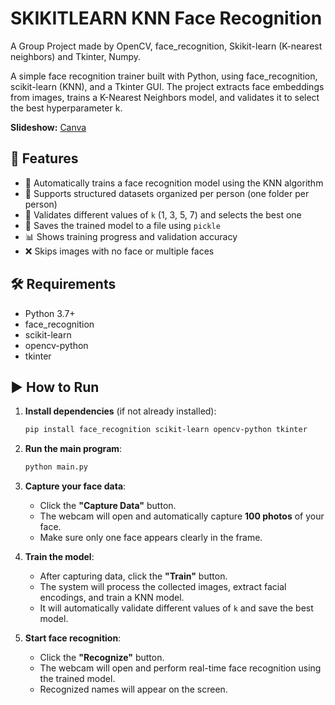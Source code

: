 # SKIKITLEARN KNN Face Recognition
A Group Project made by OpenCV, face_recognition, Skikit-learn (K-nearest neighbors) and Tkinter, Numpy.

A simple face recognition trainer built with Python, using face_recognition, scikit-learn (KNN), and a Tkinter GUI. The project extracts face embeddings from images, trains a K-Nearest Neighbors model, and validates it to select the best hyperparameter k.

**Slideshow:** [Canva](https://tinyurl.com/22pzx9mcf)
## 🚀 Features

- 🧠 Automatically trains a face recognition model using the KNN algorithm  
- 📁 Supports structured datasets organized per person (one folder per person)  
- 🎯 Validates different values of `k` (1, 3, 5, 7) and selects the best one  
- 💾 Saves the trained model to a file using `pickle`  
- 📊 Shows training progress and validation accuracy  
- ❌ Skips images with no face or multiple faces

## 🛠️ Requirements

- Python 3.7+
- face_recognition
- scikit-learn
- opencv-python
- tkinter

## ▶️ How to Run

1. **Install dependencies** (if not already installed):

    ```bash
    pip install face_recognition scikit-learn opencv-python tkinter
    ```

2. **Run the main program**:

    ```bash
    python main.py
    ```

3. **Capture your face data**:
   - Click the **"Capture Data"** button.
   - The webcam will open and automatically capture **100 photos** of your face.
   - Make sure only one face appears clearly in the frame.

4. **Train the model**:
   - After capturing data, click the **"Train"** button.
   - The system will process the collected images, extract facial encodings, and train a KNN model.
   - It will automatically validate different values of `k` and save the best model.

5. **Start face recognition**:
   - Click the **"Recognize"** button.
   - The webcam will open and perform real-time face recognition using the trained model.
   - Recognized names will appear on the screen.

